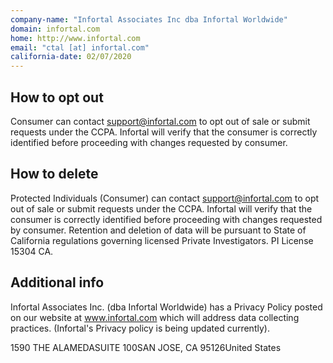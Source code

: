 ```yaml
---
company-name: "Infortal Associates Inc dba Infortal Worldwide"
domain: infortal.com
home: http://www.infortal.com
email: "ctal [at] infortal.com"
california-date: 02/07/2020
---
```

## How to opt out


Consumer can contact support@infortal.com to opt out of sale or submit requests under the CCPA. Infortal will verify that the consumer is correctly identified before proceeding with changes requested by consumer.

## How to delete


Protected Individuals (Consumer) can contact support@infortal.com to opt out of sale or submit requests under the CCPA. Infortal will verify that the consumer is correctly identified before proceeding with changes requested by consumer. Retention and deletion of data will be pursuant to State of California regulations governing licensed Private Investigators. 
PI License 15304 CA.

## Additional info


Infortal Associates Inc. (dba Infortal Worldwide) has a Privacy Policy posted on our website at www.infortal.com which will address data collecting practices. 
(Infortal's Privacy policy is being updated currently).

1590 THE ALAMEDASUITE 100SAN JOSE, CA 95126United States













